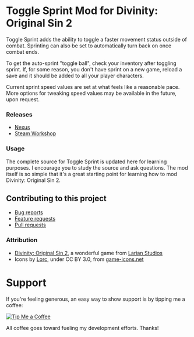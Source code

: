 Toggle Sprint Mod for Divinity: Original Sin 2
=======
Toggle Sprint adds the ability to toggle a faster movement status outside of combat. Sprinting can also be set to automatically turn back on once combat ends.

To get the auto-sprint "toggle ball", check your inventory after toggling
sprint. If, for some reason, you don't have sprint on a new game, reload
a save and it should be added to all your player characters.

Current sprint speed values are set at what feels like a reasonable pace. More
options for tweaking speed values may be available in the future, upon
request.

### Releases
* [Nexus](https://www.nexusmods.com/divinityoriginalsin2/mods/95/?)
* [Steam Workshop](https://steamcommunity.com/sharedfiles/filedetails/?id=1150604423) 

### Usage
The complete source for Toggle Sprint is updated here for learning purposes. I encourage you to study the source and ask questions. The mod itself is so simple that it's a great starting point for learning how to mod Divinity: Original Sin 2.

## Contributing to this project

* [Bug reports](CONTRIBUTING.md#bugs)
* [Feature requests](CONTRIBUTING.md#features)
* [Pull requests](CONTRIBUTING.md#pull-requests)


### Attribution
- [Divinity: Original Sin 2](http://store.steampowered.com/app/435150/Divinity_Original_Sin_2/), a wonderful game from [Larian Studios](http://larian.com/)
- Icons by [Lorc](https://lorcblog.blogspot.com/), under CC BY 3.0, from [game-icons.net](http://game-icons.net)

# Support
If you're feeling generous, an easy way to show support is by tipping me a coffee:

[![Tip Me a Coffee](https://i.imgur.com/NkmwXff.png)](https://ko-fi.com/LaughingLeader)

All coffee goes toward fueling my development efforts. Thanks!